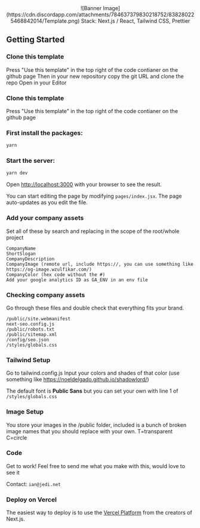 <div align="center">
![Banner Image](https://cdn.discordapp.com/attachments/784637379830218752/838280225468842014/Template.png)
Stack: Next.js / React, Tailwind CSS, Prettier 
</div>

## Getting Started

### Clone this template

Press "Use this template" in the top right of the code contianer on the github page
Then in your new repository copy the git URL and clone the repo
Open in your Editor

### Clone this template

Press "Use this template" in the top right of the code contianer on the github page

### First install the packages:

```bash
yarn
```

### Start the server:

```bash
yarn dev
```

Open [http://localhost:3000](http://localhost:3000) with your browser to see the result.

You can start editing the page by modifying `pages/index.jsx`. The page auto-updates as you edit the file.

### Add your company assets

Set all of these by search and replacing in the scope of the root/whole project

```
CompanyName
ShortSlogan
CompanyDescription
CompanyImage (remote url, include https://, you can use something like https://og-image.wzulfikar.com/)
CompanyColor (hex code without the #)
Add your google analytics ID as GA_ENV in an env file
```

### Checking company assets

Go through these files and double check that everything fits your brand.

```
/public/site.webmanifest
next-seo.config.js
/public/robots.txt
/public/sitemap.xml
/config/seo.json
/styles/globals.css
```

### Tailwind Setup

Go to tailwind.config.js
Input your colors and shades of that color (use something like https://noeldelgado.github.io/shadowlord/)

The default font is **Public Sans** but you can set your own with line 1 of `/styles/globals.css`

### Image Setup

You store your images in the /public folder, included is a bunch of broken image names that you should replace with your own.
T=transparent
C=circle

### Code

Get to work! Feel free to send me what you make with this, would love to see it

Contact: `ian@jedi.net`

### Deploy on Vercel

The easiest way to deploy is to use the [Vercel Platform](https://vercel.com/) from the creators of Next.js.
